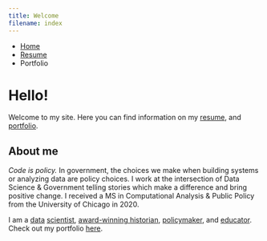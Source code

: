 ```yaml
---
title: Welcome
filename: index
---
```

<head>
    <link rel="stylesheet" type="text/css" href="css/style.css">
</head>

<ul class="navbar"> 
    <li class="navbar"><a class="navbar" href="/index.html">Home</a></li>
    <li class="navbar"><a class="navbar" href="/resume.html">Resume</a></li>
    <li class="navbar"><a class="navbar" ref="/portfolio.html">Portfolio</a></li>
</ul>

# Hello!

Welcome to my site. Here you can find information on my [resume](resume.html), and [portfolio](portfolio.html).

## About me

*Code is policy.* In government, the choices we make when building systems or analyzing data are policy choices. I work at the intersection of Data Science & Government telling stories which make a difference and bring positive change. I received a MS in Computational Analysis & Public Policy from the University of Chicago in 2020.

I am a [data](example_nationwide.html) [scientist](/cmfproperty), [award-winning historian](https://www.jstor.org/stable/10.2979/indimagahist.115.2.01), [policymaker](https://gitlab.com/users/erhlango/activity), and [educator](https://chicago2020.satrdays.org/). Check out my portfolio [here](portfolio.html).

